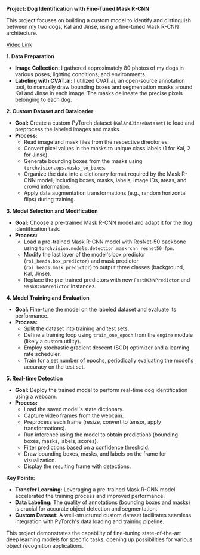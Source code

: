 **Project: Dog Identification with Fine-Tuned Mask R-CNN**

This project focuses on building a custom model to identify and distinguish between my two dogs, Kal and Jinse, using a fine-tuned Mask R-CNN architecture.

[Video Link](https://photos.app.goo.gl/rAepD1wVMe8wfirz8)

**1. Data Preparation**

* **Image Collection:** I gathered approximately 80 photos of my dogs in various poses, lighting conditions, and environments.
* **Labeling with CVAT.ai:** I utilized CVAT.ai, an open-source annotation tool, to manually draw bounding boxes and segmentation masks around Kal and Jinse in each image. The masks delineate the precise pixels belonging to each dog.

**2. Custom Dataset and Dataloader**

* **Goal:** Create a custom PyTorch dataset (`KalAndJinseDataset`) to load and preprocess the labeled images and masks.
* **Process:**
    * Read image and mask files from the respective directories.
    * Convert pixel values in the masks to unique class labels (1 for Kal, 2 for Jinse).
    * Generate bounding boxes from the masks using `torchvision.ops.masks_to_boxes`.
    * Organize the data into a dictionary format required by the Mask R-CNN model, including boxes, masks, labels, image IDs, areas, and crowd information.
    * Apply data augmentation transformations (e.g., random horizontal flips) during training.

**3. Model Selection and Modification**

* **Goal:** Choose a pre-trained Mask R-CNN model and adapt it for the dog identification task.
* **Process:**
    * Load a pre-trained Mask R-CNN model with ResNet-50 backbone using `torchvision.models.detection.maskrcnn_resnet50_fpn`.
    * Modify the last layer of the model's box predictor (`roi_heads.box_predictor`) and mask predictor (`roi_heads.mask_predictor`) to output three classes (background, Kal, Jinse).
    * Replace the pre-trained predictors with new `FastRCNNPredictor` and `MaskRCNNPredictor` instances.

**4. Model Training and Evaluation**

* **Goal:** Fine-tune the model on the labeled dataset and evaluate its performance.
* **Process:**
    * Split the dataset into training and test sets.
    * Define a training loop using `train_one_epoch` from the `engine` module (likely a custom utility).
    * Employ stochastic gradient descent (SGD) optimizer and a learning rate scheduler.
    * Train for a set number of epochs, periodically evaluating the model's accuracy on the test set.

**5. Real-time Detection**

* **Goal:** Deploy the trained model to perform real-time dog identification using a webcam.
* **Process:**
    * Load the saved model's state dictionary.
    * Capture video frames from the webcam.
    * Preprocess each frame (resize, convert to tensor, apply transformations).
    * Run inference using the model to obtain predictions (bounding boxes, masks, labels, scores).
    * Filter predictions based on a confidence threshold.
    * Draw bounding boxes, masks, and labels on the frame for visualization.
    * Display the resulting frame with detections.

**Key Points:**

* **Transfer Learning:** Leveraging a pre-trained Mask R-CNN model accelerated the training process and improved performance.
* **Data Labeling:** The quality of annotations (bounding boxes and masks) is crucial for accurate object detection and segmentation.
* **Custom Dataset:** A well-structured custom dataset facilitates seamless integration with PyTorch's data loading and training pipeline.

This project demonstrates the capability of fine-tuning state-of-the-art deep learning models for specific tasks, opening up possibilities for various object recognition applications.
